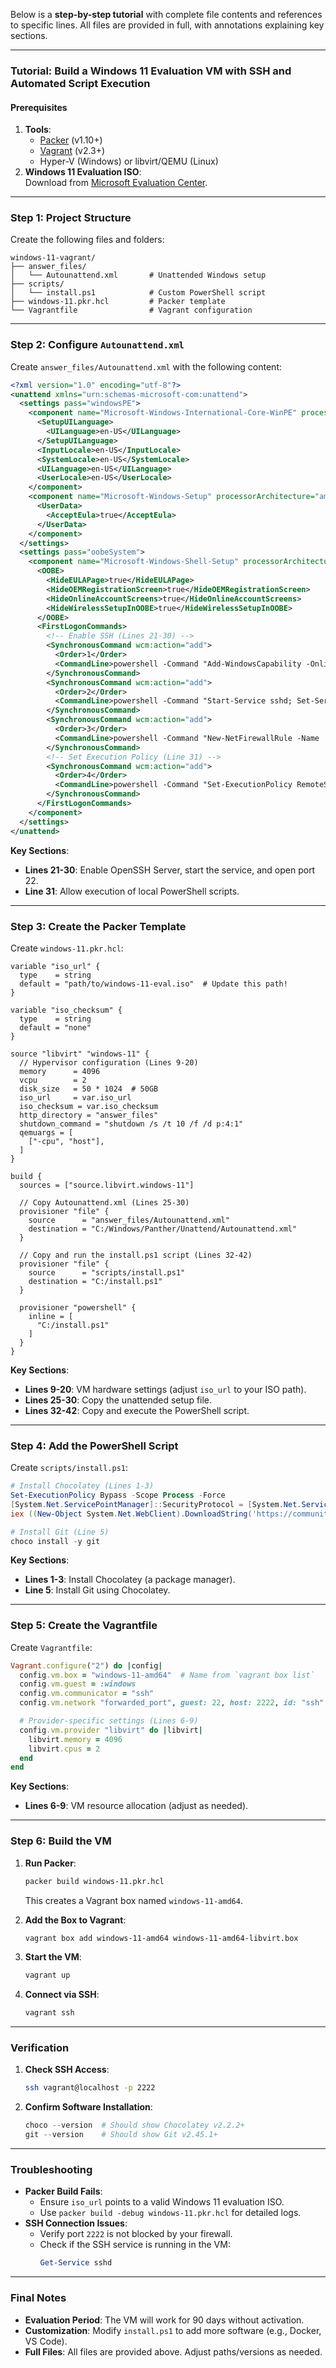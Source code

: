 Below is a **step-by-step tutorial** with complete file contents and references to specific lines. All files are provided in full, with annotations explaining key sections.

---

### **Tutorial: Build a Windows 11 Evaluation VM with SSH and Automated Script Execution**

#### **Prerequisites**
1. **Tools**:
   - [Packer](https://www.packer.io/) (v1.10+)
   - [Vagrant](https://www.vagrantup.com/) (v2.3+)
   - Hyper-V (Windows) or libvirt/QEMU (Linux)
2. **Windows 11 Evaluation ISO**:  
   Download from [Microsoft Evaluation Center](https://www.microsoft.com/en-us/evalcenter/evaluate-windows-11-enterprise).

---

### **Step 1: Project Structure**
Create the following files and folders:  
```
windows-11-vagrant/
├── answer_files/
│   └── Autounattend.xml       # Unattended Windows setup
├── scripts/
│   └── install.ps1            # Custom PowerShell script
├── windows-11.pkr.hcl         # Packer template
└── Vagrantfile                # Vagrant configuration
```

---

### **Step 2: Configure `Autounattend.xml`**
Create `answer_files/Autounattend.xml` with the following content:  
```xml
<?xml version="1.0" encoding="utf-8"?>
<unattend xmlns="urn:schemas-microsoft-com:unattend">
  <settings pass="windowsPE">
    <component name="Microsoft-Windows-International-Core-WinPE" processorArchitecture="amd64" publicKeyToken="31bf3856ad364e35" language="neutral" versionScope="nonSxS" xmlns:wcm="http://schemas.microsoft.com/WMIConfig/2002/State" xmlns:xsi="http://www.w3.org/2001/XMLSchema-instance">
      <SetupUILanguage>
        <UILanguage>en-US</UILanguage>
      </SetupUILanguage>
      <InputLocale>en-US</InputLocale>
      <SystemLocale>en-US</SystemLocale>
      <UILanguage>en-US</UILanguage>
      <UserLocale>en-US</UserLocale>
    </component>
    <component name="Microsoft-Windows-Setup" processorArchitecture="amd64" publicKeyToken="31bf3856ad364e35" language="neutral" versionScope="nonSxS" xmlns:wcm="http://schemas.microsoft.com/WMIConfig/2002/State" xmlns:xsi="http://www.w3.org/2001/XMLSchema-instance">
      <UserData>
        <AcceptEula>true</AcceptEula>
      </UserData>
    </component>
  </settings>
  <settings pass="oobeSystem">
    <component name="Microsoft-Windows-Shell-Setup" processorArchitecture="amd64" publicKeyToken="31bf3856ad364e35" language="neutral" versionScope="nonSxS" xmlns:wcm="http://schemas.microsoft.com/WMIConfig/2002/State">
      <OOBE>
        <HideEULAPage>true</HideEULAPage>
        <HideOEMRegistrationScreen>true</HideOEMRegistrationScreen>
        <HideOnlineAccountScreens>true</HideOnlineAccountScreens>
        <HideWirelessSetupInOOBE>true</HideWirelessSetupInOOBE>
      </OOBE>
      <FirstLogonCommands>
        <!-- Enable SSH (Lines 21-30) -->
        <SynchronousCommand wcm:action="add">
          <Order>1</Order>
          <CommandLine>powershell -Command "Add-WindowsCapability -Online -Name OpenSSH.Server~~~~0.0.1.0"</CommandLine>
        </SynchronousCommand>
        <SynchronousCommand wcm:action="add">
          <Order>2</Order>
          <CommandLine>powershell -Command "Start-Service sshd; Set-Service -Name sshd -StartupType Automatic"</CommandLine>
        </SynchronousCommand>
        <SynchronousCommand wcm:action="add">
          <Order>3</Order>
          <CommandLine>powershell -Command "New-NetFirewallRule -Name 'SSH' -DisplayName 'SSH' -Enabled True -Protocol TCP -Action Allow -LocalPort 22"</CommandLine>
        </SynchronousCommand>
        <!-- Set Execution Policy (Line 31) -->
        <SynchronousCommand wcm:action="add">
          <Order>4</Order>
          <CommandLine>powershell -Command "Set-ExecutionPolicy RemoteSigned -Force"</CommandLine>
        </SynchronousCommand>
      </FirstLogonCommands>
    </component>
  </settings>
</unattend>
```

**Key Sections**:  
- **Lines 21-30**: Enable OpenSSH Server, start the service, and open port 22.  
- **Line 31**: Allow execution of local PowerShell scripts.  

---

### **Step 3: Create the Packer Template**
Create `windows-11.pkr.hcl`:  
```hcl
variable "iso_url" {
  type    = string
  default = "path/to/windows-11-eval.iso"  # Update this path!
}

variable "iso_checksum" {
  type    = string
  default = "none"
}

source "libvirt" "windows-11" {
  // Hypervisor configuration (Lines 9-20)
  memory      = 4096
  vcpu        = 2
  disk_size   = 50 * 1024  # 50GB
  iso_url     = var.iso_url
  iso_checksum = var.iso_checksum
  http_directory = "answer_files"
  shutdown_command = "shutdown /s /t 10 /f /d p:4:1"
  qemuargs = [
    ["-cpu", "host"],
  ]
}

build {
  sources = ["source.libvirt.windows-11"]

  // Copy Autounattend.xml (Lines 25-30)
  provisioner "file" {
    source      = "answer_files/Autounattend.xml"
    destination = "C:/Windows/Panther/Unattend/Autounattend.xml"
  }

  // Copy and run the install.ps1 script (Lines 32-42)
  provisioner "file" {
    source      = "scripts/install.ps1"
    destination = "C:/install.ps1"
  }

  provisioner "powershell" {
    inline = [
      "C:/install.ps1"
    ]
  }
}
```

**Key Sections**:  
- **Lines 9-20**: VM hardware settings (adjust `iso_url` to your ISO path).  
- **Lines 25-30**: Copy the unattended setup file.  
- **Lines 32-42**: Copy and execute the PowerShell script.  

---

### **Step 4: Add the PowerShell Script**
Create `scripts/install.ps1`:  
```powershell
# Install Chocolatey (Lines 1-3)
Set-ExecutionPolicy Bypass -Scope Process -Force
[System.Net.ServicePointManager]::SecurityProtocol = [System.Net.ServicePointManager]::SecurityProtocol -bor 3072
iex ((New-Object System.Net.WebClient).DownloadString('https://community.chocolatey.org/install.ps1'))

# Install Git (Line 5)
choco install -y git
```

**Key Sections**:  
- **Lines 1-3**: Install Chocolatey (a package manager).  
- **Line 5**: Install Git using Chocolatey.  

---

### **Step 5: Create the Vagrantfile**
Create `Vagrantfile`:  
```ruby
Vagrant.configure("2") do |config|
  config.vm.box = "windows-11-amd64"  # Name from `vagrant box list`
  config.vm.guest = :windows
  config.vm.communicator = "ssh"
  config.vm.network "forwarded_port", guest: 22, host: 2222, id: "ssh"

  # Provider-specific settings (Lines 6-9)
  config.vm.provider "libvirt" do |libvirt|
    libvirt.memory = 4096
    libvirt.cpus = 2
  end
end
```

**Key Sections**:  
- **Lines 6-9**: VM resource allocation (adjust as needed).  

---

### **Step 6: Build the VM**
1. **Run Packer**:  
   ```bash
   packer build windows-11.pkr.hcl
   ```
   This creates a Vagrant box named `windows-11-amd64`.

2. **Add the Box to Vagrant**:  
   ```bash
   vagrant box add windows-11-amd64 windows-11-amd64-libvirt.box
   ```

3. **Start the VM**:  
   ```bash
   vagrant up
   ```

4. **Connect via SSH**:  
   ```bash
   vagrant ssh
   ```

---

### **Verification**
1. **Check SSH Access**:  
   ```bash
   ssh vagrant@localhost -p 2222
   ```

2. **Confirm Software Installation**:  
   ```powershell
   choco --version  # Should show Chocolatey v2.2.2+
   git --version    # Should show Git v2.45.1+
   ```

---

### **Troubleshooting**
- **Packer Build Fails**:  
  - Ensure `iso_url` points to a valid Windows 11 evaluation ISO.  
  - Use `packer build -debug windows-11.pkr.hcl` for detailed logs.  
- **SSH Connection Issues**:  
  - Verify port `2222` is not blocked by your firewall.  
  - Check if the SSH service is running in the VM:  
    ```powershell
    Get-Service sshd
    ```

---

### **Final Notes**
- **Evaluation Period**: The VM will work for 90 days without activation.  
- **Customization**: Modify `install.ps1` to add more software (e.g., Docker, VS Code).  
- **Full Files**: All files are provided above. Adjust paths/versions as needed.

